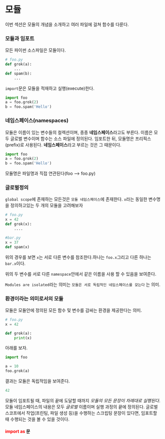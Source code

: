 # 모듈

이번 섹션은 모듈의 개념을 소개하고 여러 파일에 걸쳐 함수를 다룬다.

### 모듈과 임포트 

모든 파이썬 소스파일은 모듈이다.

```python
# foo.py
def grok(a):
    ...
def spam(b):
    ...
```

`import`문은 모듈을 적재하고 실행(execute)한다.

```python
import foo
a = foo.grok(2)
b = foo.spam('Hello')
```

### 네임스페이스(namespaces)

모듈은 이름이 있는 변수들의 컬렉션이며, 종종 **네임스페이스**라고도 부른다. 이름은 모두 글로벌 변수이며 함수는 소스 파일에 정의된다. 임포트한 뒤, 모듈명은 프리픽스(prefix)로 사용된다. **네임스페이스**라고 부르는 것은 그 때문이다.

```python
import foo
a = foo.grok(2)
b = foo.spam('Hello')
```

모듈명은 파일명과 직접 연관된다(foo --> foo.py)

### 글로벌정의

`global scope`에 존재하는 모든것은 `모듈 네임스페이스`에 존재한다. `x`라는 동일한 변수명을 정의하고있는 두 개의 모듈을 고려해보자

```python
# foo.py
x = 42
def grok(x):
    ....
```

```python
#bar.py
x = 37
def spam(x)
```

위의 경우를 보면 `x`는 서로 다른 변수를 참조한다.하나는 `foo.x`그리고 다른 하나는 `bar.x`이다.

위의 두 변수를 서로 다른 `namespace`안에서 같은 이름을 사용 할 수 있음을 보여준다.

`Modules are isolated`라는 의미는 `모듈은 서로 독립적인 네임스페이스를 갖는다` 는 의미.

### 환경이라는 의미로서의 모듈

모듈은 모듈안에 정의된 모든 함수 및 변수를  감싸는 환경을 제공한다는 의미.

```python
# foo.py
x = 42

def grok(a):
    print(x)
```

아래를 보자.

```python
import foo

a = 10
foo.grok(a)
```

결과는 모듈은 독립적임을 보여준다.

```python
42
```

모듈이 임포트될 때, 파일의 끝에 도달할 때까지 *모듈의 모든 문장이 차례대로 실행된다*. 모듈 네임스페이스의 내용은 모두 *글로벌* 이름이며 실행 과정의 끝에 정의된다. 글로벌 스코프에서 작업(프린팅, 파일 생성 등)을 수행하는 스크립팅 문장이 있다면, 임포트할 때 수행되는 것을 볼 수 있을 것이다.

#### <span style="color:red">import as</span> 문




